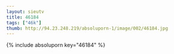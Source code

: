 ```yaml
--- 
layout: sieutv
title: 46184
tags: ["46k"]
thumb: http://94.23.248.219/absoluporn-1/image/002/46184.jpg
---
```

{% include absoluporn key="46184" %} 
